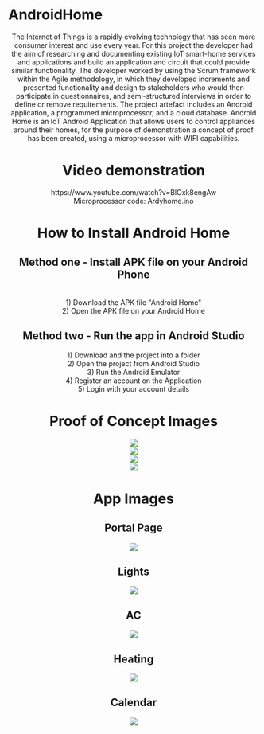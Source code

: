 # AndroidHome

<center>The Internet of Things is a rapidly evolving technology that has seen more consumer interest and use every year. For this project the developer had the aim of researching and documenting existing IoT smart-home services and applications and build an application and circuit that could provide similar functionality. The developer worked by using the Scrum framework within the Agile methodology, in which they developed increments and presented functionality and design to stakeholders who would then participate in questionnaires, and semi-structured interviews in order to define or remove requirements. The project artefact includes an Android application, a programmed microprocessor, and a cloud database.
Android Home is an IoT Android Application that allows users to control appliances around their homes, for the purpose of demonstration a concept of proof has been created, using a microprocessor with WIFI capabilities. 
<h1>
  Video demonstration<br>
  </h1>
  https://www.youtube.com/watch?v=BlOxk8engAw<br>
Microprocessor code: Ardyhome.ino
<h1>How to Install Android Home</h1> 
  <h2> Method one - Install APK file on your Android Phone </h2>
 <br> 1) Download the APK file "Android Home" <br>
  2) Open the APK file on your Android Home <br>
  <h2> Method two - Run the app in Android Studio </h2>
1) Download and the project into a folder<br>
2) Open the project from Android Studio<br>
3) Run the Android Emulator <br>
4) Register an account on the Application<br>
5) Login with your account details
<br>
  <h1>Proof of Concept Images </h1>
  <img src="https://i.imgur.com/xT3UZWh.jpg"><Br>
  <img src="https://i.imgur.com/6nGJcXt.jpg"><br>
  <img src="https://i.imgur.com/cldxtE9.jpg"><br>
  <img src="https://i.imgur.com/WZqL5Uy.jpg"><br>
<h1> App Images </h1>
<h2>Portal Page </h2>
<img src="https://i.imgur.com/SYTi8xp.png"><br>
<h2>Lights</h2>
<img src="https://i.imgur.com/3YLcr7D.png"><br>
<h2> AC </h2>
<img src="https://i.imgur.com/Z3TS2os.png"><br>
<h2>Heating</h2>
<img src="https://i.imgur.com/vqnNJoB.png"><br>
<h2>Calendar</h2>
<img src="https://i.imgur.com/owoRc47.png"><br>



